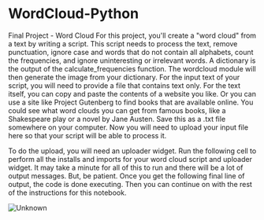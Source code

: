 # WordCloud-Python
Final Project - Word Cloud For this project, you'll create a "word cloud" from a text by writing a script. 
This script needs to process the text, remove punctuation, ignore case and words that do not contain all alphabets, 
count the frequencies, and ignore uninteresting or irrelevant words. A dictionary is the output of the calculate_frequencies function. 
The wordcloud module will then generate the image from your dictionary. For the input text of your script, you will need to provide a file that contains 
text only. For the text itself, you can copy and paste the contents of a website you like. Or you can use a site like Project Gutenberg to find books that
are available online. You could see what word clouds you can get from famous books, like a Shakespeare play or a novel by Jane Austen. Save this as a .txt 
file somewhere on your computer.   Now you will need to upload your input file here so that your script will be able to process it. 

To do the upload, you will need an uploader widget. Run the following cell to perform all the installs and imports for your word cloud script and uploader
widget. It may take a minute for all of this to run and there will be a lot of output messages. But, be patient. Once you get the following final line of 
output, the code is done executing. Then you can continue on with the rest of the instructions for this notebook. 


![Unknown](https://user-images.githubusercontent.com/63422290/183280344-b017ef44-19bb-48ad-b015-629244161668.png)
